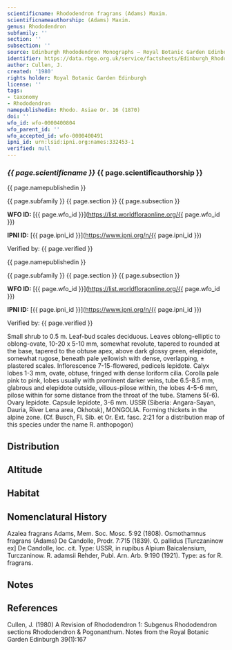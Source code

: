 ```yaml
---
scientificname: Rhododendron fragrans (Adams) Maxim.
scientificnameauthorship: (Adams) Maxim.
genus: Rhododendron
subfamily: ''
section: ''
subsection: ''
source: Edinburgh Rhododendron Monographs – Royal Botanic Garden Edinburgh
identifier: https://data.rbge.org.uk/service/factsheets/Edinburgh_Rhododendron_Monographs.xhtml
author: Cullen, J.
created: '1980'
rights holder: Royal Botanic Garden Edinburgh
license: ''
tags:
- taxonomy
- Rhododendron
namepublishedin: Rhodo. Asiae Or. 16 (1870)
doi: ''
wfo_id: wfo-0000400804
wfo_parent_id: ''
wfo_accepted_id: wfo-0000400491
ipni_id: urn:lsid:ipni.org:names:332453-1
verified: null
---
```

### _{{ page.scientificname }}_ {{ page.scientificauthorship }}
 {{ page.namepublishedin }}

{{ page.subfamily }} {{ page.section }} {{ page.subsection }}

**WFO ID:** [{{ page.wfo_id }}](https://list.worldfloraonline.org/{{ page.wfo_id }})

**IPNI ID:** [{{ page.ipni_id }}](https://www.ipni.org/n/{{ page.ipni_id }})

Verified by: {{ page.verified }}

 {{ page.namepublishedin }}

{{ page.subfamily }} {{ page.section }} {{ page.subsection }}

**WFO ID:** [{{ page.wfo_id }}](https://list.worldfloraonline.org/{{ page.wfo_id }})

**IPNI ID:** [{{ page.ipni_id }}](https://www.ipni.org/n/{{ page.ipni_id }})

Verified by: {{ page.verified }}



Small shrub to 0.5 m. Leaf-bud scales deciduous. Leaves oblong-elliptic to oblong-ovate, 10-20 x 5-10 mm, somewhat revolute, tapered to rounded at the base, tapered to the obtuse apex, above dark glossy green, elepidote, somewhat rugose, beneath pale yellowish with dense, overlapping, ± plastered scales. Inflorescence 7-15-flowered, pedicels lepidote. Calyx lobes 1-3 mm, ovate, obtuse, fringed with dense loriform cilia. Corolla pale pink to pink, lobes usually with prominent darker veins, tube 6.5-8.5 mm, glabrous and elepidote outside, villous-pilose within, the lobes 4-5-6 mm, pilose within for some distance from the throat of the tube. Stamens 5(-6). Ovary lepidote. Capsule lepidote, 3-6 mm. USSR (Siberia: Angara-Sayan, Dauria, River Lena area, Okhotsk), MONGOLIA. Forming thickets in the alpine zone. (Cf. Busch, Fl. Sib. et Or. Ext. fasc. 2:21 for a distribution map of this species under the name R. anthopogon)

## Distribution


## Altitude


## Habitat


## Nomenclatural History
Azalea fragrans Adams, Mem. Soc. Mosc. 5:92 (1808). Osmothamnus fragrans (Adams) De Candolle, Prodr. 7:715 (1839). O. pallidus [Turczaninow ex] De Candolle, loc. cit. Type: USSR, in rupibus Alpium Baicalensium, Turczaninow. R. adamsii Rehder, Publ. Arn. Arb. 9:190 (1921). Type: as for R. fragrans.
                       
## Notes


## References

Cullen, J. (1980) A Revision of Rhododendron 1: Subgenus Rhododendron sections Rhododendron & Pogonanthum. Notes from the Royal Botanic Garden Edinburgh 39(1):167
